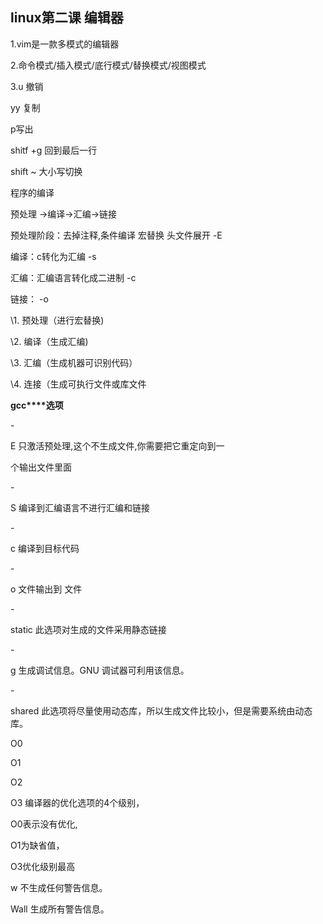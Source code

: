 ## linux第二课  编辑器

1.vim是一款多模式的编辑器

2.命令模式/插入模式/底行模式/替换模式/视图模式

3.u 撤销

yy 复制

p写出

shitf +g 回到最后一行

shift ~ 大小写切换

程序的编译

预处理  ->编译->汇编->链接

预处理阶段：去掉注释,条件编译 宏替换 头文件展开 -E

编译：c转化为汇编 -s

汇编：汇编语言转化成二进制 -c

链接： -o

\1. 预处理（进行宏替换) 

\2. 编译（生成汇编) 

\3. 汇编（生成机器可识别代码） 

\4. 连接（生成可执行文件或库文件

**gcc****选项** 

\-

E 只激活预处理,这个不生成文件,你需要把它重定向到一

个输出文件里面 

\-

S 编译到汇编语言不进行汇编和链接 

\-

c 编译到目标代码 

\-

o 文件输出到 文件 

\-

static 此选项对生成的文件采用静态链接 

\-

g 生成调试信息。GNU 调试器可利用该信息。 

\-

shared 此选项将尽量使用动态库，所以生成文件比较小，但是需要系统由动态库。

O0 

O1 

O2 

O3 编译器的优化选项的4个级别，

O0表示没有优化,

O1为缺省值，

O3优化级别最高 

w 不生成任何警告信息。 

Wall 生成所有警告信息。



